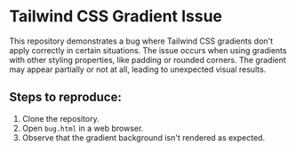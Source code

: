 # Tailwind CSS Gradient Issue

This repository demonstrates a bug where Tailwind CSS gradients don't apply correctly in certain situations. The issue occurs when using gradients with other styling properties, like padding or rounded corners. The gradient may appear partially or not at all, leading to unexpected visual results.

## Steps to reproduce:

1. Clone the repository.
2. Open `bug.html` in a web browser.
3. Observe that the gradient background isn't rendered as expected.